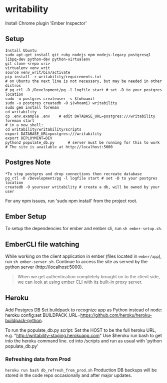 writability
===========
Install Chrome plugin 'Ember Inspector'

## Setup
    Install Ubuntu
    sudo apt-get install git ruby nodejs npm nodejs-legacy postgresql libpq-dev python-dev python-virtualenv
    git clone <repo uri>
    virtualenv venv_writ
    source venv_writ/bin/activate
    pip install -r writability/requirements.txt
    # on Ubuntu the next line is not necessary, but may be needed in other distros
    # pg_ctl -D /Development/pg -l logfile start # set -D to your postgres location
    sudo -u postgres createuser -s $(whoami)
    sudo -u postgres createdb -O $(whoami) writability
    sudo gem install foreman
    cd writability
    cp .env.example .env    # edit DATABASE_URL=postgres:///writability
    foreman start
    # in a new shell:
    cd writability/writability/scripts
    export DATABASE_URL=postgres:///writability
    export DEPLOYMENT=DEV
    python2 populate_db.py      # server must be running for this to work
    # The site is available at http://localhost:5000


## Postgres Note
    *To stop postgres and drop connections then recreate database
    pg_ctl -D /Development/pg -l logfile start # set -D to your postgres location
    createdb -O youruser writability # create a db, will be owned by your user

For any npm issues, run 'sudo npm install' from the project root.


## Ember Setup

To setup the dependencies for ember and ember cli, run `sh ember-setup.sh`.

## EmberCLI file watching

While working on the client application in ember (files located in `ember/app`), run `sh ember-server.sh`.
Continue to access the site as served by the python server (http://localhost:5000).

> When we get authentication completely brought on to the client side, we can look at using ember CLI with its built-in proxy server.


## Heroku
Add Postgres DB
Set buildpack to recognize app as Python instead of node:
heroku config:set BUILDPACK_URL=https://github.com/heroku/heroku-buildpack-python.

To run the populate_db.py script:
Set the HOST to be the full heroku URL, e.g. "http://writability-staging.herokuapp.com"
Use $heroku run bash to get into the heroku command line.
cd into /scripts and run as usual with 'python populate_db.py'

### Refreshing data from Prod
`heroku run bash db_refresh_from_prod.sh`
Production DB backups will be stored in the code repo occasionally and after major updates.
